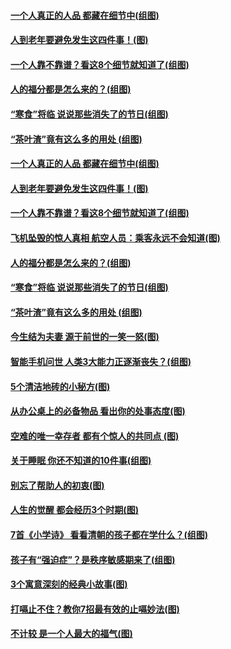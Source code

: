 #### [一个人真正的人品&nbsp;都藏在细节中(组图)](../pages/p8/1001530.md?t=03290305) 
#### [人到老年要避免发生这四件事！(图)](../pages/p8/1001766.md?t=03290305) 
#### [一个人靠不靠谱？看这8个细节就知道了(组图)](../pages/p8/1001368.md?t=03290305) 
#### [人的福分都是怎么来的？(组图)](../pages/p8/1001611.md?t=03290305) 
#### [“寒食”将临 说说那些消失了的节日(组图)](../pages/p8/1001597.md?t=03290305) 
#### [“茶叶渣”竟有这么多的用处 (组图)](../pages/p8/1001604.md?t=03290305) 
#### [一个人真正的人品&nbsp;都藏在细节中(组图)](../pages/p8/1001530.md?t=03290305) 
#### [人到老年要避免发生这四件事！(图)](../pages/p8/1001766.md?t=03290305) 
#### [一个人靠不靠谱？看这8个细节就知道了(组图)](../pages/p8/1001368.md?t=03290305) 
#### [飞机坠毁的惊人真相 航空人员：乘客永远不会知道(图)](../pages/p8/1001515.md?t=03290305) 
#### [人的福分都是怎么来的？(组图)](../pages/p8/1001611.md?t=03290305) 
#### [“寒食”将临 说说那些消失了的节日(组图)](../pages/p8/1001597.md?t=03290305) 
#### [“茶叶渣”竟有这么多的用处 (组图)](../pages/p8/1001604.md?t=03290305) 
#### [今生结为夫妻 源于前世的一笑一怒(图)](../pages/p8/1001540.md?t=03290305) 
#### [智能手机问世 人类3大能力正逐渐丧失？(组图)](../pages/p8/1001575.md?t=03290305) 
#### [5个清洁地砖的小秘方(图)](../pages/p8/1001507.md?t=03290305) 
#### [从办公桌上的必备物品 看出你的处事态度(图)](../pages/p8/1001355.md?t=03290305) 
#### [空难的唯一幸存者 都有个惊人的共同点 (图)](../pages/p8/1001369.md?t=03290305) 
#### [关于睡眠 你还不知道的10件事(组图)](../pages/p8/1001370.md?t=03290305) 
#### [别忘了帮助人的初衷(图)](../pages/p8/1001328.md?t=03290305) 
#### [人生的觉醒 都会经历3个时期(图)](../pages/p8/1000887.md?t=03290305) 
#### [7首《小学诗》 看看清朝的孩子都在学什么？(组图)](../pages/p8/1001236.md?t=03290305) 
#### [孩子有“强迫症”？是秩序敏感期来了(组图)](../pages/p8/1001313.md?t=03290305) 
#### [3个寓意深刻的经典小故事(图)](../pages/p8/1001339.md?t=03290305) 
#### [打嗝止不住？教你7招最有效的止嗝妙法(图)](../pages/p8/1001271.md?t=03290305) 
#### [不计较 是一个人最大的福气(图)](../pages/p8/1000674.md?t=03290305) 
